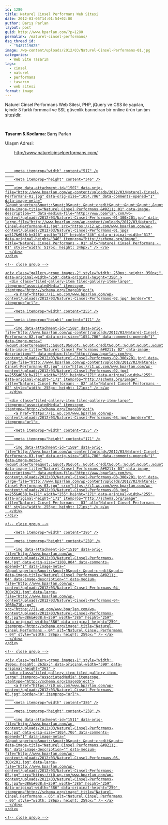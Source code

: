 ```yaml
---
id: 1280
title: Naturel Cinsel Performans Web Sitesi
date: 2012-03-05T14:01:54+02:00
author: Barış Parlan
layout: post
guid: http://www.bparlan.com/?p=1280
permalink: /naturel-cinsel-performans/
dsq_thread_id:
  - "5487119625"
image: /wp-content/uploads/2012/03/Naturel-Cinsel-Performans-01.jpg
categories:
  - Web Site Tasarım
tags:
  - cinsel
  - naturel
  - performans
  - tasarım
  - web sitesi
format: image
---
```

<div class="ttr_start">
</div>

Naturel Cinsel Performans Web Sitesi, PHP, jQuery ve CSS ile yapılan, içinde 3 farklı formmail ve SSL güvenlik barındıran bir online ürün tanıtım sitesidir.

&nbsp;

**Tasarım & Kodlama:** Barış Parlan

Ulaşım Adresi:

<p style="padding-left: 30px;">
  <a href="http://www.naturelcinselperformans.com/">http://www.naturelcinselperformans.com/</a>
</p>

&nbsp;

<div class="tiled-gallery type-rectangular tiled-gallery-unresized" data-original-width="780" data-carousel-extra='null' itemscope itemtype="http://schema.org/ImageGallery" >
  <div class="gallery-row" style="width: 780px; height: 350px;" data-original-width="780" data-original-height="350" >
    <div class="gallery-group images-1" style="width: 521px; height: 350px;" data-original-width="521" data-original-height="350" >
      <div class="tiled-gallery-item tiled-gallery-item-large" itemprop="associatedMedia" itemscope itemtype="http://schema.org/ImageObject">
        <a href="https://i2.wp.com/www.bparlan.com/wp-content/uploads/2012/03/Naturel-Cinsel-Performans-01.jpg" border="0" itemprop="url"> 
        
        <meta itemprop="width" content="517" />
        
        <meta itemprop="height" content="346" />
        
        <img data-attachment-id="1507" data-orig-file="http://www.bparlan.com/wp-content/uploads/2012/03/Naturel-Cinsel-Performans-01.jpg" data-orig-size="1054,706" data-comments-opened="1" data-image-meta="{&quot;aperture&quot;:&quot;0&quot;,&quot;credit&quot;:&quot;&quot;,&quot;camera&quot;:&quot;&quot;,&quot;caption&quot;:&quot;&quot;,&quot;created_timestamp&quot;:&quot;0&quot;,&quot;copyright&quot;:&quot;&quot;,&quot;focal_length&quot;:&quot;0&quot;,&quot;iso&quot;:&quot;0&quot;,&quot;shutter_speed&quot;:&quot;0&quot;,&quot;title&quot;:&quot;&quot;,&quot;orientation&quot;:&quot;0&quot;}" data-image-title="Naturel Cinsel Performans &#8211; 01" data-image-description="" data-medium-file="http://www.bparlan.com/wp-content/uploads/2012/03/Naturel-Cinsel-Performans-01-300x201.jpg" data-large-file="http://www.bparlan.com/wp-content/uploads/2012/03/Naturel-Cinsel-Performans-01.jpg" src="https://i2.wp.com/www.bparlan.com/wp-content/uploads/2012/03/Naturel-Cinsel-Performans-01.jpg?w=517&#038;h=346" width="517" height="346" data-original-width="517" data-original-height="346" itemprop="http://schema.org/image" title="Naturel Cinsel Performans - 01" alt="Naturel Cinsel Performans - 01" style="width: 517px; height: 346px;" /> </a>
      </div>
    </div>
    
    <!-- close group -->
    
    <div class="gallery-group images-2" style="width: 259px; height: 350px;" data-original-width="259" data-original-height="350" >
      <div class="tiled-gallery-item tiled-gallery-item-large" itemprop="associatedMedia" itemscope itemtype="http://schema.org/ImageObject">
        <a href="https://i1.wp.com/www.bparlan.com/wp-content/uploads/2012/03/Naturel-Cinsel-Performans-02.jpg" border="0" itemprop="url"> 
        
        <meta itemprop="width" content="255" />
        
        <meta itemprop="height" content="171" />
        
        <img data-attachment-id="1508" data-orig-file="http://www.bparlan.com/wp-content/uploads/2012/03/Naturel-Cinsel-Performans-02.jpg" data-orig-size="1054,706" data-comments-opened="1" data-image-meta="{&quot;aperture&quot;:&quot;0&quot;,&quot;credit&quot;:&quot;&quot;,&quot;camera&quot;:&quot;&quot;,&quot;caption&quot;:&quot;&quot;,&quot;created_timestamp&quot;:&quot;0&quot;,&quot;copyright&quot;:&quot;&quot;,&quot;focal_length&quot;:&quot;0&quot;,&quot;iso&quot;:&quot;0&quot;,&quot;shutter_speed&quot;:&quot;0&quot;,&quot;title&quot;:&quot;&quot;,&quot;orientation&quot;:&quot;0&quot;}" data-image-title="Naturel Cinsel Performans &#8211; 02" data-image-description="" data-medium-file="http://www.bparlan.com/wp-content/uploads/2012/03/Naturel-Cinsel-Performans-02-300x201.jpg" data-large-file="http://www.bparlan.com/wp-content/uploads/2012/03/Naturel-Cinsel-Performans-02.jpg" src="https://i1.wp.com/www.bparlan.com/wp-content/uploads/2012/03/Naturel-Cinsel-Performans-02.jpg?w=255&#038;h=171" width="255" height="171" data-original-width="255" data-original-height="171" itemprop="http://schema.org/image" title="Naturel Cinsel Performans - 02" alt="Naturel Cinsel Performans - 02" style="width: 255px; height: 171px;" /> </a>
      </div>
      
      <div class="tiled-gallery-item tiled-gallery-item-large" itemprop="associatedMedia" itemscope itemtype="http://schema.org/ImageObject">
        <a href="https://i1.wp.com/www.bparlan.com/wp-content/uploads/2012/03/Naturel-Cinsel-Performans-03.jpg" border="0" itemprop="url"> 
        
        <meta itemprop="width" content="255" />
        
        <meta itemprop="height" content="171" />
        
        <img data-attachment-id="1509" data-orig-file="http://www.bparlan.com/wp-content/uploads/2012/03/Naturel-Cinsel-Performans-03.jpg" data-orig-size="1054,706" data-comments-opened="1" data-image-meta="{&quot;aperture&quot;:&quot;0&quot;,&quot;credit&quot;:&quot;&quot;,&quot;camera&quot;:&quot;&quot;,&quot;caption&quot;:&quot;&quot;,&quot;created_timestamp&quot;:&quot;0&quot;,&quot;copyright&quot;:&quot;&quot;,&quot;focal_length&quot;:&quot;0&quot;,&quot;iso&quot;:&quot;0&quot;,&quot;shutter_speed&quot;:&quot;0&quot;,&quot;title&quot;:&quot;&quot;,&quot;orientation&quot;:&quot;0&quot;}" data-image-title="Naturel Cinsel Performans &#8211; 03" data-image-description="" data-medium-file="http://www.bparlan.com/wp-content/uploads/2012/03/Naturel-Cinsel-Performans-03-300x201.jpg" data-large-file="http://www.bparlan.com/wp-content/uploads/2012/03/Naturel-Cinsel-Performans-03.jpg" src="https://i1.wp.com/www.bparlan.com/wp-content/uploads/2012/03/Naturel-Cinsel-Performans-03.jpg?w=255&#038;h=171" width="255" height="171" data-original-width="255" data-original-height="171" itemprop="http://schema.org/image" title="Naturel Cinsel Performans - 03" alt="Naturel Cinsel Performans - 03" style="width: 255px; height: 171px;" /> </a>
      </div>
    </div>
    
    <!-- close group -->
  </div>
  
  <!-- close row -->
  
  <div class="gallery-row" style="width: 780px; height: 263px;" data-original-width="780" data-original-height="263" >
    <div class="gallery-group images-1" style="width: 390px; height: 263px;" data-original-width="390" data-original-height="263" >
      <div class="tiled-gallery-item tiled-gallery-item-large" itemprop="associatedMedia" itemscope itemtype="http://schema.org/ImageObject">
        <a href="https://i1.wp.com/www.bparlan.com/wp-content/uploads/2012/03/Naturel-Cinsel-Performans-04.jpg" border="0" itemprop="url"> 
        
        <meta itemprop="width" content="386" />
        
        <meta itemprop="height" content="259" />
        
        <img data-attachment-id="1510" data-orig-file="http://www.bparlan.com/wp-content/uploads/2012/03/Naturel-Cinsel-Performans-04.jpg" data-orig-size="1200,804" data-comments-opened="1" data-image-meta="{&quot;aperture&quot;:&quot;0&quot;,&quot;credit&quot;:&quot;&quot;,&quot;camera&quot;:&quot;&quot;,&quot;caption&quot;:&quot;&quot;,&quot;created_timestamp&quot;:&quot;0&quot;,&quot;copyright&quot;:&quot;&quot;,&quot;focal_length&quot;:&quot;0&quot;,&quot;iso&quot;:&quot;0&quot;,&quot;shutter_speed&quot;:&quot;0&quot;,&quot;title&quot;:&quot;&quot;,&quot;orientation&quot;:&quot;0&quot;}" data-image-title="Naturel Cinsel Performans &#8211; 04" data-image-description="" data-medium-file="http://www.bparlan.com/wp-content/uploads/2012/03/Naturel-Cinsel-Performans-04-300x201.jpg" data-large-file="http://www.bparlan.com/wp-content/uploads/2012/03/Naturel-Cinsel-Performans-04-1060x710.jpg" src="https://i1.wp.com/www.bparlan.com/wp-content/uploads/2012/03/Naturel-Cinsel-Performans-04.jpg?w=386&#038;h=259" width="386" height="259" data-original-width="386" data-original-height="259" itemprop="http://schema.org/image" title="Naturel Cinsel Performans - 04" alt="Naturel Cinsel Performans - 04" style="width: 386px; height: 259px;" /> </a>
      </div>
    </div>
    
    <!-- close group -->
    
    <div class="gallery-group images-1" style="width: 390px; height: 263px;" data-original-width="390" data-original-height="263" >
      <div class="tiled-gallery-item tiled-gallery-item-large" itemprop="associatedMedia" itemscope itemtype="http://schema.org/ImageObject">
        <a href="https://i0.wp.com/www.bparlan.com/wp-content/uploads/2012/03/Naturel-Cinsel-Performans-05.jpg" border="0" itemprop="url"> 
        
        <meta itemprop="width" content="386" />
        
        <meta itemprop="height" content="259" />
        
        <img data-attachment-id="1511" data-orig-file="http://www.bparlan.com/wp-content/uploads/2012/03/Naturel-Cinsel-Performans-05.jpg" data-orig-size="1054,706" data-comments-opened="1" data-image-meta="{&quot;aperture&quot;:&quot;0&quot;,&quot;credit&quot;:&quot;&quot;,&quot;camera&quot;:&quot;&quot;,&quot;caption&quot;:&quot;&quot;,&quot;created_timestamp&quot;:&quot;0&quot;,&quot;copyright&quot;:&quot;&quot;,&quot;focal_length&quot;:&quot;0&quot;,&quot;iso&quot;:&quot;0&quot;,&quot;shutter_speed&quot;:&quot;0&quot;,&quot;title&quot;:&quot;&quot;,&quot;orientation&quot;:&quot;0&quot;}" data-image-title="Naturel Cinsel Performans &#8211; 05" data-image-description="" data-medium-file="http://www.bparlan.com/wp-content/uploads/2012/03/Naturel-Cinsel-Performans-05-300x201.jpg" data-large-file="http://www.bparlan.com/wp-content/uploads/2012/03/Naturel-Cinsel-Performans-05.jpg" src="https://i0.wp.com/www.bparlan.com/wp-content/uploads/2012/03/Naturel-Cinsel-Performans-05.jpg?w=386&#038;h=259" width="386" height="259" data-original-width="386" data-original-height="259" itemprop="http://schema.org/image" title="Naturel Cinsel Performans - 05" alt="Naturel Cinsel Performans - 05" style="width: 386px; height: 259px;" /> </a>
      </div>
    </div>
    
    <!-- close group -->
  </div>
  
  <!-- close row -->
</div>

<div class="ttr_end">
</div>